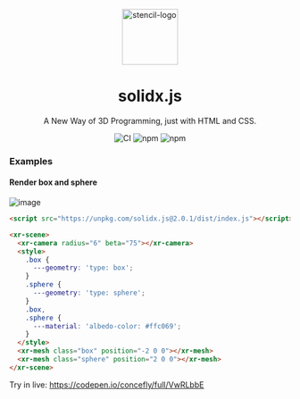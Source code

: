 <p align="center">
  <img alt="stencil-logo" src="https://github.com/solidx-js/solidx.js/assets/6647656/67eb9cd2-eb7f-44c1-b090-c1a26b46c8ae" width="100">
</p>

<h1 align="center">
  solidx.js
</h1>

<p align="center">
  A New Way of 3D Programming, just with HTML and CSS.
</p>

<p align="center">
  <img src="https://github.com/solidx-js/solidx.js/actions/workflows/ci.yml/badge.svg" alt="CI" />
  <img src="https://img.shields.io/npm/dw/solidx.js" alt="npm" />
  <img src="https://img.shields.io/npm/v/solidx.js" alt="npm" />
</p>

### Examples

#### Render box and sphere

![image](https://github.com/solidx-js/solidx.js/assets/6647656/9c42a77f-cca4-4d60-b854-abcd476e2b6d)

```html
<script src="https://unpkg.com/solidx.js@2.0.1/dist/index.js"></script>

<xr-scene>
  <xr-camera radius="6" beta="75"></xr-camera>
  <style>
    .box {
      ---geometry: 'type: box';
    }
    .sphere {
      ---geometry: 'type: sphere';
    }
    .box,
    .sphere {
      ---material: 'albedo-color: #ffc069';
    }
  </style>
  <xr-mesh class="box" position="-2 0 0"></xr-mesh>
  <xr-mesh class="sphere" position="2 0 0"></xr-mesh>
</xr-scene>
```

Try in live: https://codepen.io/concefly/full/VwRLbbE
